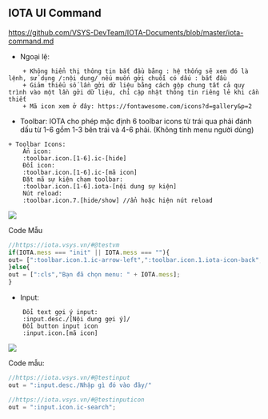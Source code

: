 ## IOTA UI Command ##
https://github.com/VSYS-DevTeam/IOTA-Documents/blob/master/iota-command.md

+ Ngoại lệ:
```text
    + Không hiển thị thông tin bắt đầu bằng : hệ thống sẽ xem đó là lệnh, sử dụng /:nội dung/ nếu muốn gởi chuỗi có dấu : bắt đầu
    + Giảm thiểu số lần gởi dữ liệu bằng cách gộp chung tất cả quy trình vào một lần gởi dữ liệu, chỉ cập nhật thông tin riêng lẻ khi cần thiết
    + Mã icon xem ở đây: https://fontawesome.com/icons?d=gallery&p=2
```

+ Toolbar:
 IOTA cho phép mặc định 6 toolbar icons từ trái qua phải đánh dấu từ 1-6 gồm 1-3 bên trái và 4-6 phải. (Không tính menu người dùng) 
 
```text
+ Toolbar Icons:
    Ẩn icon:
    :toolbar.icon.[1-6].ic-[hide]
    Đổi icon:
    :toolbar.icon.[1-6].ic-[mã icon]
    Đặt mã sự kiện chạm toolbar:
    :toolbar.icon.[1-6].iota-[nội dung sự kiện]
    Nút reload:
    :toolbar.icon.7.[hide/show] //ẩn hoặc hiện nút reload
```
![](https://next.iotabot.app/index.php/s/wz5443jKEWs7FAq/download)

Code Mẫu
```javascript
//https://iota.vsys.vn/#@testvm
if(IOTA.mess === "init" || IOTA.mess === ""){
out= [":toolbar.icon.1.ic-arrow-left",":toolbar.icon.1.iota-icon-back",":toolbar.icon.2.ic-bars",":toolbar.icon.2.iota-icon-menu",":toolbar.icon.7.hide"]
}else{
out = [":cls","Bạn đã chọn menu: " + IOTA.mess];
}
```

+ Input:

```text
    Đổi text gợi ý input:
    :input.desc./[Nội dung gợi ý]/
    Đổi button input icon
    :input.icon.[mã icon]
```
![](https://next.iotabot.app/index.php/s/Wo95AKQ4Dtx3G9L/download)

Code mẫu:
```javascript
//https://iota.vsys.vn/#@testinput
out = ":input.desc./Nhập gì đó vào đây/"
```

```javascript
//https://iota.vsys.vn/#@testinputicon
out = ":input.icon.ic-search";
```